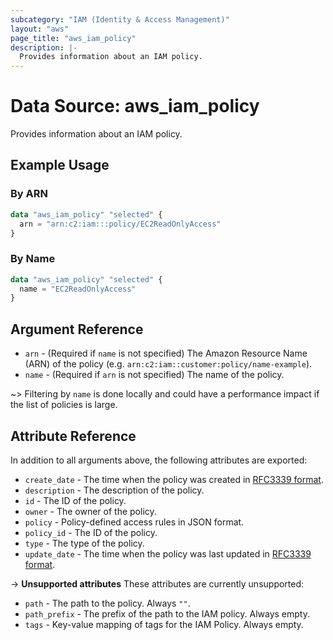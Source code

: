 ```yaml
---
subcategory: "IAM (Identity & Access Management)"
layout: "aws"
page_title: "aws_iam_policy"
description: |-
  Provides information about an IAM policy.
---
```


[RFC3339 format]: https://datatracker.ietf.org/doc/html/rfc3339#section-5.8

# Data Source: aws_iam_policy

Provides information about an IAM policy.

## Example Usage

### By ARN

```terraform
data "aws_iam_policy" "selected" {
  arn = "arn:c2:iam:::policy/EC2ReadOnlyAccess"
}
```

### By Name

```terraform
data "aws_iam_policy" "selected" {
  name = "EC2ReadOnlyAccess"
}
```

## Argument Reference

* `arn` - (Required if `name` is not specified) The Amazon Resource Name (ARN) of the policy
  (e.g. `arn:c2:iam::customer:policy/name-example`).
* `name` - (Required if `arn` is not specified) The name of the policy.

~> Filtering by `name` is done locally and could have a performance impact if the list of policies is large.

## Attribute Reference

In addition to all arguments above, the following attributes are exported:

* `create_date` - The time when the policy was created in [RFC3339 format].
* `description` - The description of the policy.
* `id` - The ID of the policy.
* `owner` - The owner of the policy.
* `policy` - Policy-defined access rules in JSON format.
* `policy_id` - The ID of the policy.
* `type` - The type of the policy.
* `update_date` - The time when the policy was last updated in [RFC3339 format].

->  **Unsupported attributes**
These attributes are currently unsupported:

* `path` - The path to the policy. Always `""`.
* `path_prefix` - The prefix of the path to the IAM policy. Always empty.
* `tags` - Key-value mapping of tags for the IAM Policy. Always empty.
